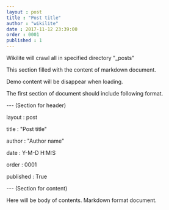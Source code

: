 ```yaml
---
layout : post
title : "Post title"
author : "wikilite"
date : 2017-11-12 23:39:00
order : 0001
published : 1
---
```


Wikilite will crawl all in specified directory "_posts"

This section filled with the content of markdown document.

Demo content will be disappear when loading.

The first section of document should include following format.

--- (Section for header)

layout : post

title : "Post title"

author : "Author name"

date : Y-M-D H:M:S

order : 0001

published : True

--- (Section for content)

Here will be body of contents. Markdown format document.
